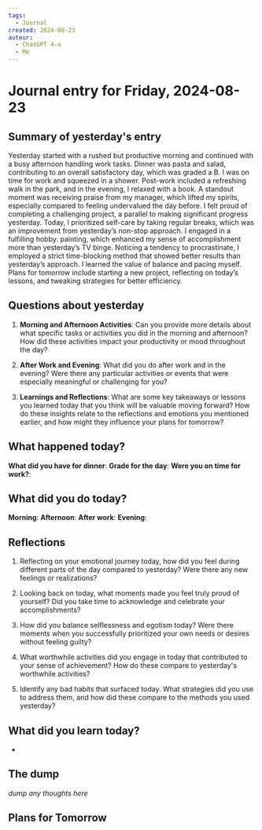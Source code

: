```yaml
---
tags:
  - Journal
created: 2024-08-23
auteur:
  - ChatGPT 4-o
  - Me
---
```

# Journal entry for Friday, 2024-08-23

## Summary of yesterday's entry

Yesterday started with a rushed but productive morning and continued with a busy afternoon handling work tasks. Dinner was pasta and salad, contributing to an overall satisfactory day, which was graded a B. I was on time for work and squeezed in a shower. Post-work included a refreshing walk in the park, and in the evening, I relaxed with a book. A standout moment was receiving praise from my manager, which lifted my spirits, especially compared to feeling undervalued the day before. I felt proud of completing a challenging project, a parallel to making significant progress yesterday. Today, I prioritized self-care by taking regular breaks, which was an improvement from yesterday’s non-stop approach. I engaged in a fulfilling hobby: painting, which enhanced my sense of accomplishment more than yesterday’s TV binge. Noticing a tendency to procrastinate, I employed a strict time-blocking method that showed better results than yesterday’s approach. I learned the value of balance and pacing myself. Plans for tomorrow include starting a new project, reflecting on today’s lessons, and tweaking strategies for better efficiency.

## Questions about yesterday

1. **Morning and Afternoon Activities**: Can you provide more details about what specific tasks or activities you did in the morning and afternoon? How did these activities impact your productivity or mood throughout the day?

2. **After Work and Evening**: What did you do after work and in the evening? Were there any particular activities or events that were especially meaningful or challenging for you?

3. **Learnings and Reflections**: What are some key takeaways or lessons you learned today that you think will be valuable moving forward? How do these insights relate to the reflections and emotions you mentioned earlier, and how might they influence your plans for tomorrow?

## What happened today?

**What did you have for dinner**: 
**Grade for the day**: 
**Were you on time for work?**:

## What did you do today?

**Morning**: 
**Afternoon**: 
**After work**: 
**Evening**: 

## Reflections

1. Reflecting on your emotional journey today, how did you feel during different parts of the day compared to yesterday? Were there any new feelings or realizations?

2. Looking back on today, what moments made you feel truly proud of yourself? Did you take time to acknowledge and celebrate your accomplishments?

3. How did you balance selflessness and egotism today? Were there moments when you successfully prioritized your own needs or desires without feeling guilty?

4. What worthwhile activities did you engage in today that contributed to your sense of achievement? How do these compare to yesterday's worthwhile activities?

5. Identify any bad habits that surfaced today. What strategies did you use to address them, and how did these compare to the methods you used yesterday?

## What did you learn today?

-

## The dump
*dump any thoughts here*

## Plans for Tomorrow
